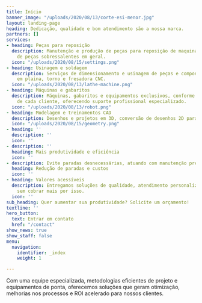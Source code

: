 ```yaml
---
title: Início
banner_image: "/uploads/2020/08/13/corte-esi-menor.jpg"
layout: landing-page
heading: Dedicação, qualidade e bom atendimento são a nossa marca.
partners: []
services:
- heading: Peças para reposição
  description: Manutenção e produção de peças para reposição de maquinários. Fabricação
    de peças sobressalentes em geral.
  icon: "/uploads/2020/08/15/settings.png"
- heading: Usinagem e soldagem
  description: Serviços de dimensionamento e usinagem de peças e componentes de precisão
    em plaina, torno e fresadora CNC.
  icon: "/uploads/2020/08/13/lathe-machine.png"
- heading: Máquinas e gabaritos
  description: Máquinas, gabaritos e equipamentos exclusivos, conforme as necessidades
    de cada cliente, oferecendo suporte profissional especializado.
  icon: "/uploads/2020/08/13/robot.png"
- heading: Modelagem e treinamentos CAD
  description: Desenhos e projetos em 3D, conversão de desenhos 2D para 3D.
  icon: "/uploads/2020/08/15/geometry.png"
- heading: ''
  description: ''
  icon: ''
- description: ''
  heading: Mais produtividade e eficiência
  icon: ''
- description: Evite paradas desnecessárias, atuando com manutenção preditiva.
  heading: Redução de paradas e custos
  icon: ''
- heading: Valores acessíveis
  description: Entregamos soluções de qualidade, atendimento personalizado e ágil,
    sem cobrar mais por isso.
  icon: ''
sub_heading: Quer aumentar sua produtividade? Solicite um orçamento!
textline: ''
hero_button:
  text: Entrar em contato
  href: "/contact"
show_news: true
show_staff: false
menu:
  navigation:
    identifier: _index
    weight: 1

---
```

Com uma equipe especializada, metodologias eficientes de projeto e equipamentos de ponta, oferecemos soluções que geram otimização, melhorias nos processos e ROI acelerado para nossos clientes.